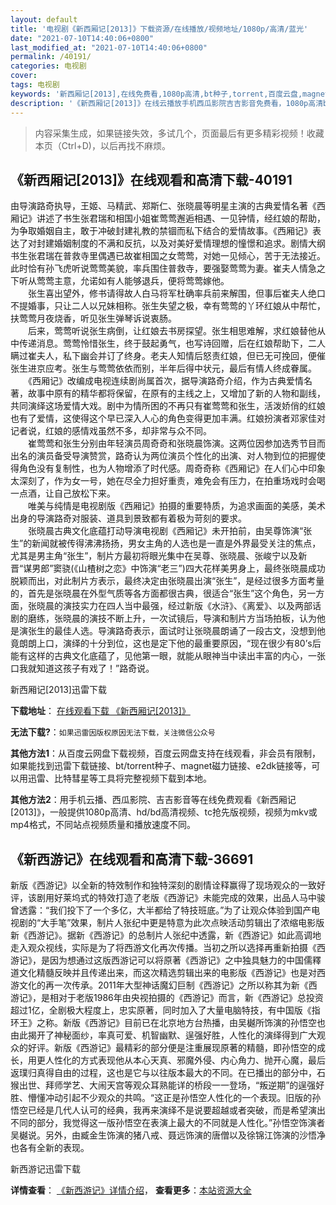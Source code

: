 ```yaml
---
layout: default
title: '电视剧《新西厢记[2013]》下载资源/在线播放/视频地址/1080p/高清/蓝光'
date: "2021-07-10T14:40:06+0800"
last_modified_at: "2021-07-10T14:40:06+0800"
permalink: /40191/
categories: 电视剧
cover:
tags: 电视剧
keywords: '新西厢记[2013],在线免费看,1080p高清,bt种子,torrent,百度云盘,magnet,磁力链,迅雷下载资源'
description: '《新西厢记[2013]》在线云播放手机西瓜影院吉吉影音免费看，1080p高清bd/hd未删减完整版和tc抢先枪版，mkv/mp4格式，附带bt/torrent种子、magnet/磁力链、百度云盘、网盘资源迅雷下载链接'
---
```


>内容采集生成，如果链接失效，多试几个，页面最后有更多精彩视频！收藏本页（Ctrl+D)，以后再找不麻烦。


## 《新西厢记[2013]》在线观看和高清下载-40191

由导演路奇执导，王姬、马精武、郑斯仁、张晓晨等明星主演的古典爱情名著《西厢记》讲述了书生张君瑞和相国小姐崔莺莺邂逅相遇、一见钟情，经红娘的帮助，为争取婚姻自主，敢于冲破封建礼教的禁锢而私下结合的爱情故事。《西厢记》表达了对封建婚姻制度的不满和反抗，以及对美好爱情理想的憧憬和追求。剧情大纲书生张君瑞在普救寺里偶遇已故崔相国之女莺莺，对她一见倾心，苦于无法接近。此时恰有孙飞虎听说莺莺美貌，率兵围住普救寺，要强娶莺莺为妻。崔夫人情急之下听从莺莺主意，允诺如有人能够退兵，便将莺莺嫁他。<br />　　张生喜出望外，修书请得故人白马将军杜确率兵前来解围，但事后崔夫人绝口不提婚事，只让二人以兄妹相称。张生失望之极，幸有莺莺的丫环红娘从中帮忙，扶莺莺月夜烧香，听见张生弹琴诉说衷肠。<br />　　后来，莺莺听说张生病倒，让红娘去书房探望。张生相思难解，求红娘替他从中传递消息。莺莺怜惜张生，终于鼓起勇气，也写诗回赠，后在红娘帮助下，二人瞒过崔夫人，私下幽会并订了终身。老夫人知情后怒责红娘，但已无可挽回，便催张生进京应考。张生与莺莺依依而别，半年后得中状元，最后有情人终成眷属。<br />　　《西厢记》改编成电视连续剧尚属首次，据导演路奇介绍，作为古典爱情名著，故事中原有的精华都将保留，在原有的主线之上，又增加了新的人物和副线，共同演绎这场爱情大戏。剧中为情所困的不再只有崔莺莺和张生，活泼娇俏的红娘也有了爱情，这使得这个早已深入人心的角色变得更加丰满。红娘扮演者邓家佳对记者说，红娘的感情戏虽然不多，却非常与众不同。<br />　　崔莺莺和张生分别由年轻演员周奇奇和张晓晨饰演。这两位因参加选秀节目而出名的演员备受导演赞赏，路奇认为两位演员个性化的出演、对人物到位的把握使得角色没有复制性，也为人物增添了时代感。周奇奇称《西厢记》在人们心中印象太深刻了，作为女一号，她在尽全力担好重责，难免会有压力，在拍重场戏时会喝一点酒，让自己放松下来。<br />　　唯美与纯情是电视剧版《西厢记》拍摄的重要特质，为追求画面的美感，美术出身的导演路奇对服装、道具到景致都有着极为苛刻的要求。<br />　　张晓晨古典文化底蕴打动导演电视剧《西厢记》未开拍前，由吴尊饰演“张生”的新闻就被传得沸沸扬扬，男女主角的人选也是一直是外界最受关注的焦点，尤其是男主角&ldquo;张生”，制片方最初将眼光集中在吴尊、张晓晨、张峻宁以及新晋“谋男郎&rdquo;窦骁(《山楂树之恋》中饰演“老三”)四大花样美男身上，最终张晓晨成功脱颖而出，对此制片方表示，最终决定由张晓晨出演&ldquo;张生”，是经过很多方面考量的，首先是张晓晨在外型气质等各方面都很古典，很适合“张生”这个角色，另一方面，张晓晨的演技实力在四人当中最强，经过新版《水浒》、《离爱》、以及两部话剧的磨练，张晓晨的演技不断上升，一次试镜后，导演和制片方当场拍板，认为他是演张生的最佳人选。导演路奇表示，面试时让张晓晨朗诵了一段古文，没想到他竟朗朗上口，演绎的十分到位，这也是定下他的最重要原因，&ldquo;现在很少有80’s后能有这样的古典文化底蕴了，见他第一眼，就能从眼神当中读出丰富的内心，一张口我就知道这孩子有戏了！&rdquo;路奇说。</p>


新西厢记[2013]迅雷下载

**下载地址**： [在线观看下载 《新西厢记[2013]》](https://www.993dy.com//vod-detail-id-12099.html) 


**无法下载?**：`如果迅雷因版权原因无法下载，关注微信公众号 `

**其他方法1**：从百度云网盘下载视频，百度云网盘支持在线观看，非会员有限制，如果能找到迅雷下载链接、bt/torrent种子、magnet磁力链接、e2dk链接等，可以用迅雷、比特彗星等工具将完整视频下载到本地。

**其他方法2**：用手机云播、西瓜影院、吉吉影音等在线免费观看《新西厢记[2013]》，一般提供1080p高清、hd/bd高清视频、tc抢先版视频，视频为mkv或mp4格式，不同站点视频质量和播放速度不同。


## 《新西游记》在线观看和高清下载-36691

新版《西游记》以全新的特效制作和独特深刻的剧情诠释赢得了现场观众的一致好评，该剧用好莱坞式的特效打造了老版《西游记》未能完成的效果，出品人马中骏曾透露：“我们投下了一个多亿，大半都给了特技班底。”为了让观众体验到国产电视剧的“大手笔”效果，制片人张纪中更是特意为此次点映活动剪辑出了浓缩电影版新《西游记》。据新《西游记》的总制片人张纪中透露，新《西游记》如此高调地走入观众视线，实际是为了将西游文化再次传播。当初之所以选择再重新拍摄《西游记》，是因为想通过这版西游记可以将原著《西游记》之中独具魅力的中国儒釋道文化精髓反映并且传递出来，而这次精选剪辑出来的电影版《西游记》也是对西游文化的再一次传承。2011年大型神话魔幻巨制《西游记》之所以称其为新《西游记》，是相对于老版1986年由央视拍摄的《西游记》而言，新《西游记》总投资超过1亿，全剧极大程度上，忠实原著，同时加入了大量电脑特技，有中国版《指环王》之称。新版《西游记》目前已在北京地方台热播，由吴樾所饰演的孙悟空也由此揭开了神秘面纱，率真可爱、机智幽默、逞强好胜，人性化的演绎得到广大观众的好评。新版《西游记》最精彩的部分便是注重展现原著的精髓，即孙悟空的成长，用更人性化的方式表现他从本心天真、邪魔外侵、内心角力、抛开心魔，最后返璞归真得自由的过程，这也是它与以往版本最大的不同。在已播出的部分中，石猴出世、拜师学艺、大闹天宫等观众耳熟能详的桥段一一登场，“叛逆期”的逞强好胜、懵懂冲动引起不少观众的共鸣。“这正是孙悟空人性化的一个表现。旧版的孙悟空已经是几代人认可的经典，我再来演绎不是说要超越或者突破，而是希望演出不同的部分，我觉得这一版孙悟空在表演上最大的不同就是人性化。”孙悟空饰演者吴樾说。另外，由臧金生饰演的猪八戒、聂远饰演的唐僧以及徐锦江饰演的沙悟净也各有全新的表现。


新西游记迅雷下载

**详情查看**： [《新西游记》详情介绍](/movie/36691/)， **查看更多**：[本站资源大全](/movie/t/all/)

